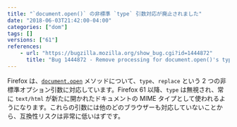 ```yaml
---
title: "`document.open()` の非標準 `type` 引数対応が廃止されました"
date: "2018-06-03T21:42:00-04:00"
categories: ["dom"]
tags: []
versions: ["61"]
references:
    - url: "https://bugzilla.mozilla.org/show_bug.cgi?id=1444872"
      title: "Bug 1444872 - Remove processing for document.open()'s type parameter"
---
```

Firefox は、[`document.open`](https://developer.mozilla.org/docs/Web/API/Document/open) メソッドについて、`type`、`replace` という 2 つの非標準オプション引数に対応しています。Firefox 61 以降、`type` は無視され、常に `text/html` が新たに開かれたドキュメントの MIME タイプとして使われるようになります。これらの引数には他のどのブラウザーも対応していないことから、互換性リスクは非常に低いはずです。
